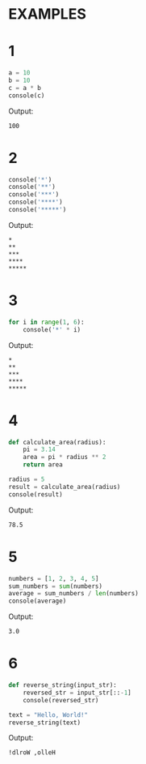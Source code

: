 # EXAMPLES

# 1
```python
a = 10
b = 10
c = a * b
console(c)
```
Output:
```
100
```

# 2
```python
console('*')
console('**')
console('***')
console('****')
console('*****')
```
Output:
```
*
**
***
****
*****
```

# 3
```python
for i in range(1, 6):
    console('*' * i)
```
Output:
```
*
**
***
****
*****
```

# 4
```python
def calculate_area(radius):
    pi = 3.14
    area = pi * radius ** 2
    return area

radius = 5
result = calculate_area(radius)
console(result)
```
Output:
```
78.5
```

# 5
```python
numbers = [1, 2, 3, 4, 5]
sum_numbers = sum(numbers)
average = sum_numbers / len(numbers)
console(average)
```
Output:
```
3.0
```

# 6
```python
def reverse_string(input_str):
    reversed_str = input_str[::-1]
    console(reversed_str)

text = "Hello, World!"
reverse_string(text)
```
Output:
```
!dlroW ,olleH
```
